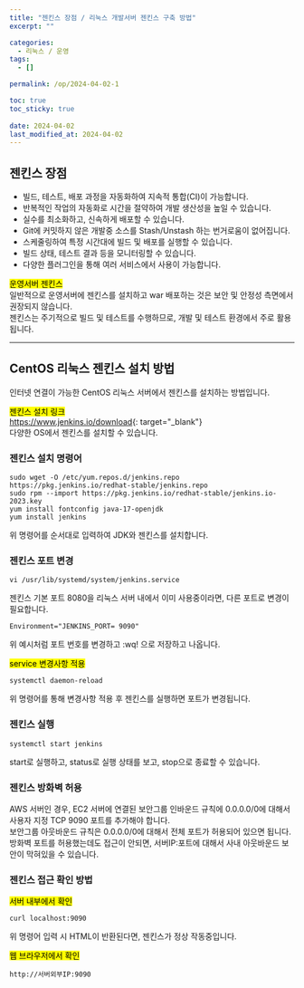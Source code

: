 ```yaml
---
title: "젠킨스 장점 / 리눅스 개발서버 젠킨스 구축 방법"
excerpt: ""

categories:
  - 리눅스 / 운영
tags:
  - []

permalink: /op/2024-04-02-1

toc: true
toc_sticky: true
 
date: 2024-04-02
last_modified_at: 2024-04-02
---
```


## 젠킨스 장점
- 빌드, 테스트, 배포 과정을 자동화하여 지속적 통합(CI)이 가능합니다.
- 반복적인 작업의 자동화로 시간을 절약하여 개발 생산성을 높일 수 있습니다.
- 실수를 최소화하고, 신속하게 배포할 수 있습니다.
- Git에 커밋하지 않은 개발중 소스를 Stash/Unstash 하는 번거로움이 없어집니다.
- 스케줄링하여 특정 시간대에 빌드 및 배포를 실행할 수 있습니다.
- 빌드 상태, 테스트 결과 등을 모니터링할 수 있습니다.
- 다양한 플러그인을 통해 여러 서비스에서 사용이 가능합니다.

<mark>운영서버 젠킨스</mark>  
일반적으로 운영서버에 젠킨스를 설치하고 war 배포하는 것은 보안 및 안정성 측면에서 권장되지 않습니다.  
젠킨스는 주기적으로 빌드 및 테스트를 수행하므로, 개발 및 테스트 환경에서 주로 활용됩니다.

---

## CentOS 리눅스 젠킨스 설치 방법
인터넷 연결이 가능한 CentOS 리눅스 서버에서 젠킨스를 설치하는 방법입니다.

<mark>젠킨스 설치 링크</mark>  
<https://www.jenkins.io/download>{: target="_blank"}  
다양한 OS에서 젠킨스를 설치할 수 있습니다.

### 젠킨스 설치 명령어
```
sudo wget -O /etc/yum.repos.d/jenkins.repo https://pkg.jenkins.io/redhat-stable/jenkins.repo
sudo rpm --import https://pkg.jenkins.io/redhat-stable/jenkins.io-2023.key
yum install fontconfig java-17-openjdk
yum install jenkins
```
위 명령어를 순서대로 입력하여 JDK와 젠킨스를 설치합니다.

### 젠킨스 포트 변경
```
vi /usr/lib/systemd/system/jenkins.service
```
젠킨스 기본 포트 8080을 리눅스 서버 내에서 이미 사용중이라면, 다른 포트로 변경이 필요합니다.
```
Environment="JENKINS_PORT= 9090"
```
위 예시처럼 포트 번호를 변경하고 :wq! 으로 저장하고 나옵니다.

<mark>service 변경사항 적용</mark>  
```
systemctl daemon-reload
```
위 명령어를 통해 변경사항 적용 후 젠킨스를 실행하면 포트가 변경됩니다.

### 젠킨스 실행
```
systemctl start jenkins
```
start로 실행하고, status로 실행 상태를 보고, stop으로 종료할 수 있습니다.

### 젠킨스 방화벽 허용
AWS 서버인 경우, EC2 서버에 연결된 보안그룹 인바운드 규칙에 0.0.0.0/0에 대해서 사용자 지정 TCP 9090 포트를 추가해야 합니다.  
보안그룹 아웃바운드 규칙은 0.0.0.0/0에 대해서 전체 포트가 허용되어 있으면 됩니다.  
방화벽 포트를 허용했는데도 접근이 안되면, 서버IP:포트에 대해서 사내 아웃바운드 보안이 막혀있을 수 있습니다.

### 젠킨스 접근 확인 방법
<mark>서버 내부에서 확인</mark>  
```
curl localhost:9090
```
위 명령어 입력 시 HTML이 반환된다면, 젠킨스가 정상 작동중입니다.

<mark>웹 브라우저에서 확인</mark>  
```
http://서버외부IP:9090
```

